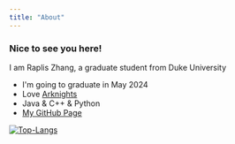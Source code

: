 ```yaml
---
title: "About"
---
```


### Nice to see you here!
I am Raplis Zhang, a graduate student from Duke University

-  I'm going to graduate in May 2024
-  Love [Arknights](https://ak.hypergryph.com/)
-  Java & C++ & Python
-  [My GitHub Page](https://raplis.github.io/) 

[![Top-Langs](https://github-readme-stats.vercel.app/api/top-langs/?username=raplis&layout=compact&theme=default_repocard)](https://github.com/raplis)

